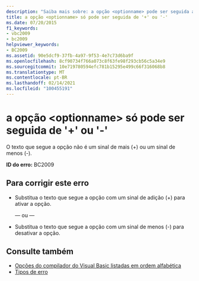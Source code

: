 ```yaml
---
description: "Saiba mais sobre: a opção <optionname> pode ser seguida apenas por ' + ' ou '-'"
title: a opção <optionname> só pode ser seguida de '+' ou '-'
ms.date: 07/20/2015
f1_keywords:
- vbc2009
- bc2009
helpviewer_keywords:
- BC2009
ms.assetid: 90e5dcf9-37fb-4a97-9f53-4e7c73d6ba9f
ms.openlocfilehash: 8cf90734f766a073c8f63fe98f293cb56c5a34e9
ms.sourcegitcommit: 10e719780594efc781b15295e499c66f316068b8
ms.translationtype: MT
ms.contentlocale: pt-BR
ms.lasthandoff: 02/14/2021
ms.locfileid: "100455191"
---
```

# <a name="option-optionname-can-be-followed-only-by--or--"></a>a opção \<optionname> só pode ser seguida de '+' ou '-'

O texto que segue a opção não é um sinal de mais (+) ou um sinal de menos (-).  
  
 **ID do erro:** BC2009  
  
## <a name="to-correct-this-error"></a>Para corrigir este erro  
  
- Substitua o texto que segue a opção com um sinal de adição (+) para ativar a opção.  
  
     — ou —  
  
- Substitua o texto que segue a opção com um sinal de menos (-) para desativar a opção.  
  
## <a name="see-also"></a>Consulte também

- [Opções do compilador do Visual Basic listadas em ordem alfabética](../reference/command-line-compiler/compiler-options-listed-alphabetically.md)
- [Tipos de erro](../programming-guide/language-features/error-types.md)
